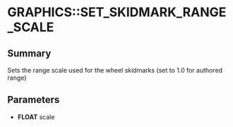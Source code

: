 # GRAPHICS::SET_SKIDMARK_RANGE_SCALE

## Summary
Sets the range scale used for the wheel skidmarks (set to 1.0 for authored range)

## Parameters
* **FLOAT** scale
